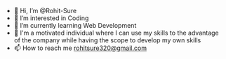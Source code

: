 - 👋 Hi, I’m @Rohit-Sure
- 👀 I’m interested in Coding
- 🌱 I’m currently learning Web Development
- 💞️ I'm a motivated individual where I can use my skills to the advantage of the company while having the scope to develop my own skills
- 📫 How to reach me rohitsure320@gmail.com

<!---
Rohit-Sure/Rohit-Sure is a ✨ special ✨ repository because its `README.md` (this file) appears on your GitHub profile.
You can click the Preview link to take a look at your changes.
--->

